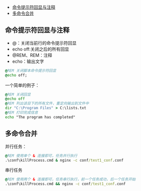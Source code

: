 <!-- START doctoc generated TOC please keep comment here to allow auto update -->
<!-- DON'T EDIT THIS SECTION, INSTEAD RE-RUN doctoc TO UPDATE -->


- [命令提示符回显与注释](#%E5%91%BD%E4%BB%A4%E6%8F%90%E7%A4%BA%E7%AC%A6%E5%9B%9E%E6%98%BE%E4%B8%8E%E6%B3%A8%E9%87%8A)
- [多命令合并](#%E5%A4%9A%E5%91%BD%E4%BB%A4%E5%90%88%E5%B9%B6)

<!-- END doctoc generated TOC please keep comment here to allow auto update -->

## 命令提示符回显与注释

- @：关闭当前行的命令提示符回显
- echo off:关闭之后的所有回显
- @REM、REM：注释
- echo：输出文字

```bat
@REM 关闭脚本命令提示符回显
@echo off;
```

一个简单的例子：

```bat
@REM 关闭回显
@echo off
@REM 列出该目下的所有文件，重定向输出到文件中
dir "C:\Program Files" > C:\lists.txt
@REM 打印完成信息
echo "The program has completed"
```

## 多命令合并

并行任务：

```bat
@REM 使用单个 & 连接即可，任务并行执行
.\conf\killProcess.cmd & nginx -c conf/test1_conf.conf
```

串行任务

```bat
@REM 使用两个 & 连接即可，任务串行执行，前一个任务成功，后一个任务开始
.\conf\killProcess.cmd && nginx -c conf/test1_conf.conf
```
